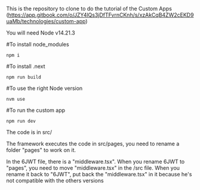 This is the repository to clone to do the tutorial of the Custom Apps (https://app.gitbook.com/o/JZY4lQs3jDfTFvrnCKnh/s/xzAkCqB4ZW2cEKD9uaMb/technologies/custom-app)

You will need Node v14.21.3 

#To install node_modules

```npm i```

#To install .next

```npm run build```

#To use the right Node version

```nvm use```

#To run the custom app

```npm run dev```

The code is in src/

The framework executes the code in src/pages, you need to rename a folder "pages" to work on it.

In the 6JWT file, there is a "middleware.tsx". When you rename 6JWT to "pages", you need to move "middleware.tsx" in the /src file. When you rename it back to "6JWT", put back the "middleware.tsx" in it because he's not compatible with the others versions